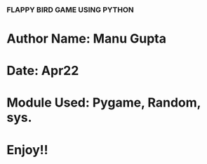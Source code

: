 ###  FLAPPY BIRD GAME USING PYTHON  ###

# Author Name: Manu Gupta
# Date: Apr22
# Module Used: Pygame, Random, sys.

# Enjoy!!
